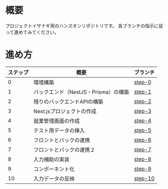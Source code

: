 # 概要
プロジェクトイザナギ用のハンズオンリポジトリです。
各ブランチの指示に従って進めてみてください。


# 進め方

| ステップ | 概要 | ブランチ |
| ------------- | ------------- | ------------- |
| 0  | 環境構築  | [step-0](https://github.com/Shuichiro-T/pj-izanagi-hands-on/tree/step-0) |
| 1  | バックエンド（NestJS・Prisma）の構築  | [step-1](https://github.com/Shuichiro-T/pj-izanagi-hands-on/tree/step-1) |
| 2  | 残りのバックエンドAPIの構築  | [step-2](https://github.com/Shuichiro-T/pj-izanagi-hands-on/tree/step-2) |
| 3  | Next.jsプロジェクトの作成  | [step-3](https://github.com/Shuichiro-T/pj-izanagi-hands-on/tree/step-3) |
| 4  | 就業管理画面の作成  | [step-4](https://github.com/Shuichiro-T/pj-izanagi-hands-on/tree/step-4) |
| 5  | テスト用データの挿入  | [step-5](https://github.com/Shuichiro-T/pj-izanagi-hands-on/tree/step-5) |
| 6  | フロントとバックの連携  | [step-6](https://github.com/Shuichiro-T/pj-izanagi-hands-on/tree/step-6) |
| 7  | フロントとバックの連携２  | [step-7](https://github.com/Shuichiro-T/pj-izanagi-hands-on/tree/step-7) |
| 8  | 入力補助の実装  | [step-8](https://github.com/Shuichiro-T/pj-izanagi-hands-on/tree/step-8) |
| 9  | コンポーネント化  | [step-9](https://github.com/Shuichiro-T/pj-izanagi-hands-on/tree/step-9) |
| 10  | 入力データの反映  | [step-10](https://github.com/Shuichiro-T/pj-izanagi-hands-on/tree/step-10) |